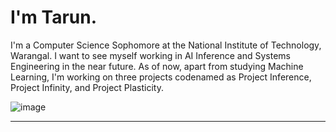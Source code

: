 # I'm Tarun. 

I'm a Computer Science Sophomore at the National Institute of Technology, Warangal. I want to see myself working in AI Inference and Systems Engineering in the near future. As of now, apart from studying Machine Learning, I'm working on three projects codenamed as Project Inference, Project Infinity, and Project Plasticity. 

![image](https://github.com/user-attachments/assets/503cb08c-f4be-4f34-b704-06ce354a0ec0)


---

